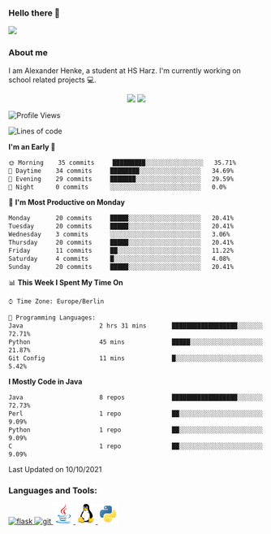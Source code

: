 <h3>Hello there 👋</h3>
<img src='https://media.giphy.com/media/bcKmIWkUMCjVm/giphy.gif' width='200"'>

<h3>About me</h3>

I am Alexander Henke, a student at HS Harz. I'm currently working on school related projects 💻.
</br>
<p align="center">
 <img src="https://github-readme-stats.vercel.app/api?username=4l3H3&theme=synthwave" width = 400>
 <img src="http://github-readme-streak-stats.herokuapp.com?user=4l3H3&theme=synthwave&date_format=M%20j%5B%2C%20Y%5D" width = 400>
</p>






<!--START_SECTION:waka-->
![Profile Views](http://img.shields.io/badge/Profile%20Views-64-blue)

![Lines of code](https://img.shields.io/badge/From%20Hello%20World%20I%27ve%20Written-5710%20lines%20of%20code-blue)

**I'm an Early 🐤** 

```text
🌞 Morning    35 commits     █████████░░░░░░░░░░░░░░░░   35.71% 
🌆 Daytime    34 commits     ████████░░░░░░░░░░░░░░░░░   34.69% 
🌃 Evening    29 commits     ███████░░░░░░░░░░░░░░░░░░   29.59% 
🌙 Night      0 commits      ░░░░░░░░░░░░░░░░░░░░░░░░░   0.0%

```
📅 **I'm Most Productive on Monday** 

```text
Monday       20 commits     █████░░░░░░░░░░░░░░░░░░░░   20.41% 
Tuesday      20 commits     █████░░░░░░░░░░░░░░░░░░░░   20.41% 
Wednesday    3 commits      ░░░░░░░░░░░░░░░░░░░░░░░░░   3.06% 
Thursday     20 commits     █████░░░░░░░░░░░░░░░░░░░░   20.41% 
Friday       11 commits     ██░░░░░░░░░░░░░░░░░░░░░░░   11.22% 
Saturday     4 commits      █░░░░░░░░░░░░░░░░░░░░░░░░   4.08% 
Sunday       20 commits     █████░░░░░░░░░░░░░░░░░░░░   20.41%

```


📊 **This Week I Spent My Time On** 

```text
⌚︎ Time Zone: Europe/Berlin

💬 Programming Languages: 
Java                     2 hrs 31 mins       ██████████████████░░░░░░░   72.71% 
Python                   45 mins             █████░░░░░░░░░░░░░░░░░░░░   21.87% 
Git Config               11 mins             █░░░░░░░░░░░░░░░░░░░░░░░░   5.42%

```

**I Mostly Code in Java** 

```text
Java                     8 repos             ██████████████████░░░░░░░   72.73% 
Perl                     1 repo              ██░░░░░░░░░░░░░░░░░░░░░░░   9.09% 
Python                   1 repo              ██░░░░░░░░░░░░░░░░░░░░░░░   9.09% 
C                        1 repo              ██░░░░░░░░░░░░░░░░░░░░░░░   9.09%

```



 Last Updated on 10/10/2021
<!--END_SECTION:waka-->

<h3 align="left">Languages and Tools:</h3>
<p align="left"> <a href="https://flask.palletsprojects.com/" target="_blank"> <img src="https://www.vectorlogo.zone/logos/pocoo_flask/pocoo_flask-icon.svg" alt="flask" width="40" height="40"/> </a> <a href="https://git-scm.com/" target="_blank"> <img src="https://www.vectorlogo.zone/logos/git-scm/git-scm-icon.svg" alt="git" width="40" height="40"/> </a> <a href="https://www.java.com" target="_blank"> <img src="https://raw.githubusercontent.com/devicons/devicon/master/icons/java/java-original.svg" alt="java" width="40" height="40"/> </a> <a href="https://www.linux.org/" target="_blank"> <img src="https://raw.githubusercontent.com/devicons/devicon/master/icons/linux/linux-original.svg" alt="linux" width="40" height="40"/> </a> <a href="https://www.python.org" target="_blank"> <img src="https://raw.githubusercontent.com/devicons/devicon/master/icons/python/python-original.svg" alt="python" width="40" height="40"/> </a> </p>




